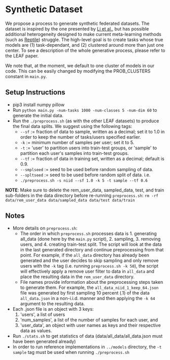# Synthetic Dataset

We propose a process to generate synthetic federated datasets. The dataset is inspired by the one presented by [Li et al.](https://arxiv.org/abs/1905.10497), but has possible additional heterogeneity designed to make current meta-learning methods (such as [Reptile](https://openai.com/blog/reptile/)) struggle. The high-level goal is to create tasks whose true models are (1) task-dependant, and (2) clustered around more than just one center. To see a description of the whole generative process, please refer to the LEAF paper.

We note that, at the moment, we default to one cluster of models in our code. This can be easily changed by modifying the PROB_CLUSTERS constant in ```main.py```.

## Setup Instructions

- pip3 install numpy pillow
- Run ```python main.py -num-tasks 1000 -num-classes 5 -num-dim 60``` to generate the initial data.
- Run the ```./preprocess.sh``` (as with the other LEAF datasets) to produce the final data splits. We suggest using the following tags:
  - ```--sf``` := fraction of data to sample, written as a decimal; set it to 1.0 in order to keep the number of tasks/users specified earlier.
  - ```-k``` := minimum number of samples per user; set it to 5.
  - ```-t``` := 'user' to partition users into train-test groups, or 'sample' to partition each user's samples into train-test groups.
  - ```--tf``` := fraction of data in training set, written as a decimal; default is 0.9.
  - ```--smplseed``` := seed to be used before random sampling of data.
  - ```--spltseed``` :=  seed to be used before random split of data.
i.e.
  - ```./preprocess.sh -s niid --sf 1.0 -k 5 -t sample --tf 0.6```

**NOTE**: Make sure to delete the rem_user_data, sampled_data, test, and train sub-folders in the data directory before re-running `preprocess.sh`:  `rm -rf data/rem_user_data data/sampled_data data/test data/train`

## Notes

- More details on ```preprocess.sh```:
  - The order in which ```preprocess.sh``` processes data is 1. generating all_data (done here by the ```main.py``` script), 2. sampling, 3. removing users, and 4. creating train-test split. The script will look at the data in the last generated directory and continue preprocessing from that point. For example, if the ```all_data``` directory has already been generated and the user decides to skip sampling and only remove users with the ```-k``` tag (i.e. running ```preprocess.sh -k 50```), the script will effectively apply a remove user filter to data in ```all_data``` and place the resulting data in the ```rem_user_data``` directory.
  - File names provide information about the preprocessing steps taken to generate them. For example, the ```all_data_niid_1_keep_64.json``` file was generated by first sampling 10 percent (.1) of the data ```all_data.json``` in a non-i.i.d. manner and then applying the ```-k 64``` argument to the resulting data.
- Each .json file is an object with 3 keys:
  1. 'users', a list of users
  2. 'num_samples', a list of the number of samples for each user, and
  3. 'user_data', an object with user names as keys and their respective data as values.
- Run ```./stats.sh``` to get statistics of data (data/all_data/all_data.json must have been generated already)
- In order to run reference implementations in ```../models``` directory, the ```-t sample``` tag must be used when running ```./preprocess.sh```
